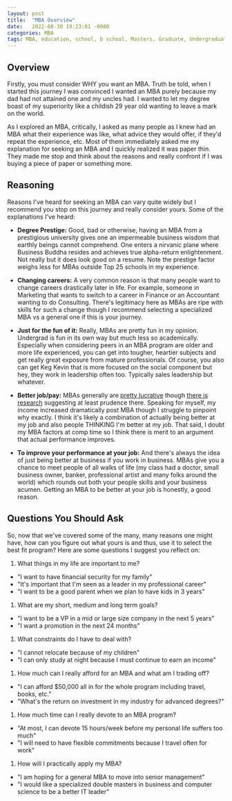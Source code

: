 ```yaml
---
layout: post
title:  "MBA Overview"
date:   2022-08-30 19:23:01 -0000
categories: MBA
tags: MBA, education, school, b school, Masters, Graduate, Undergraduate
---
```

## Overview
Firstly, you must consider WHY you want an MBA.  Truth be told, when I started this journey I was convinced I wanted an MBA purely because my dad had not attained one and my uncles had.  I wanted to let my degree boast of my superiority like a childish 29 year old wanting to leave a mark on the world.

As I explored an MBA, critically, I asked as many people as I knew had an MBA what their experience was like, what advice they would offer, if they'd repeat the experience, etc.  Most of them immediately asked me my explanation for seeking an MBA and I quickly realized it was paper thin.  They made me stop and think about the reasons and really confront if I was buying a piece of paper or something more.


## Reasoning
Reasons I've heard for seeking an MBA can vary quite widely but I recommend you stop on this journey and really consider yours.  Some of the explanations I've heard:
* <b>Degree Prestige:</b> Good, bad or otherwise, having an MBA from a prestigious university gives one an impermeable business wisdom that earthly beings cannot comprehend.  One enters a nirvanic plane where Business Buddha resides and achieves true alpha-return enlightenment.  Not really but it does look good on a resume.  Note the prestige factor weighs less for MBAs outside Top 25 schools in my experience.

* <b>Changing careers:</b> A very common reason is that many people want to change careers drastically later in life.  For example, someone in Marketing that wants to switch to a career in Finance or an Accountant wanting to do Consulting.  There's legitimacy here as MBAs are ripe with skills for such a change though I recommend selecting a specialized MBA vs a general one if this is your journey.

* <b>Just for the fun of it:</b> Really, MBAs are pretty fun in my opinion.  Undergrad is fun in its own way but much less so academically.  Especially when considering peers in an MBA program are older and more life experienced, you can get into tougher, heartier subjects and get really great exposure from mature professionals.  Of course, you also can get Keg Kevin that is more focused on the social component but hey, they work in leadership often too.  Typically sales leadership but whatever.

* <b>Better job/pay:</b> MBAs generally are [pretty lucrative][mba.com] though [there is research][forbes] suggesting at least prudence there.  Speaking for myself, my income increased dramatically post MBA though I struggle to pinpoint why exactly.  I think it's likely a combination of actually being better at my job and also people THINKING I'm better at my job. That said, I doubt my MBA factors at comp time so I think there is merit to an argument that actual performance improves.

* <b>To improve your performance at your job:</b> And there's always the idea of just being better at business if you work in business.  MBAs give you a chance to meet people of all walks of life (my class had a doctor, small business owner, banker, professional artist and many folks around the world) which rounds out both your people skills and your business acumen.  Getting an MBA to be better at your job is honestly, a good reason.

## Questions You Should Ask
So, now that we've covered some of the many, many reasons one might have, how can you figure out what yours is and thus, use it to select the best fit program?  Here are some questions I suggest you reflect on:
1. What things in my life are important to me?  
* "I want to have financial security for my family"
* "It's important that I'm seen as a leader in my professional career"
* "I want to be a good parent when we plan to have kids in 3 years"
1. What are my short, medium and long term goals?  
* "I want to be a VP in a mid or large size company in the next 5 years"
* "I want a promotion in the next 24 months"
1. What constraints do I have to deal with?
* "I cannot relocate because of my children"
* "I can only study at night because I must continue to earn an income"
1. How much can I really afford for an MBA and what am I trading off?
* "I can afford $50,000 all in for the whole program including travel, books, etc."
* "What's the return on investment in my industry for advanced degrees?"
1. How much time can I really devote to an MBA program?
* "At most, I can devote 15 hours/week before my personal life suffers too much"
* "I will need to have flexible commitments because I travel often for work"
1. How will I practically apply my MBA?
* "I am hoping for a general MBA to move into senior management"
* "I would like a specialized double masters in business and computer science to be a better IT leader"

[mba.com]: https://www.mba.com/business-school-and-careers/salary-and-roi/guide-to-your-average-mba-salary
[forbes]: https://www.forbes.com/sites/prestoncooper2/2020/04/14/a-new-study-suggests-you-may-want-to-rethink-that-mba/?sh=5e191bff588f